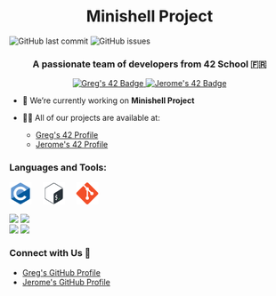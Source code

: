 <h1 align="center">Minishell Project</h1>

![GitHub last commit](https://img.shields.io/github/last-commit/jeportie/Minishell)
![GitHub issues](https://img.shields.io/github/issues/jeportie/Minishell)

<h3 align="center">A passionate team of developers from 42 School 🇫🇷</h3>

<p align="center">
  <a href="https://profile.intra.42.fr/users/gmarquis">
    <img src="https://badge.mediaplus.ma/greenbinary/gmarquis?1337Badge=off&UM6P=off" alt="Greg's 42 Badge" />
  </a>
  <a href="https://profile.intra.42.fr/users/jeportie">
    <img src="https://badge.mediaplus.ma/greenbinary/jeportie?1337Badge=off&UM6P=off" alt="Jerome's 42 Badge" />
  </a>
</p>

- 🔭 We’re currently working on **Minishell Project**

- 👨‍💻 All of our projects are available at:
  - [Greg's 42 Profile](https://profile.intra.42.fr/users/gmarquis)
  - [Jerome's 42 Profile](https://profile.intra.42.fr/users/jeportie)

### Languages and Tools:

<p align="left">
  <img src="https://github.com/devicons/devicon/blob/master/icons/c/c-original.svg" height="40" alt="C" />
  <img width="12" />
  <img src="https://github.com/devicons/devicon/blob/master/icons/bash/bash-original.svg" height="40" alt="Bash" />
  <img width="12" />
  <img src="https://github.com/devicons/devicon/blob/master/icons/git/git-original.svg" height="40" alt="Git" />
  <img width="12" />
  <!-- Add more icons as needed -->
</p>

<div>
  <img height="150" src="https://github-readme-stats.vercel.app/api?username=jeportie&show_icons=true&theme=default" />
  <img height="150" src="https://github-readme-stats.vercel.app/api/top-langs/?username=jeportie&layout=compact&langs_count=6" />
</div>
<div>
  <img height="150" src="https://github-readme-stats.vercel.app/api?username=Gregory-Marquiset&show_icons=true&theme=default" />
  <img height="150" src="https://github-readme-stats.vercel.app/api/top-langs/?username=Gregory-Marquiset&layout=compact&langs_count=6" />
</div>

### Connect with Us 🤝
  - [Greg's GitHub Profile](https://github.com/Gregory-Marquiset)
  - [Jerome's GitHub Profile](https://github.com/jeportie)
